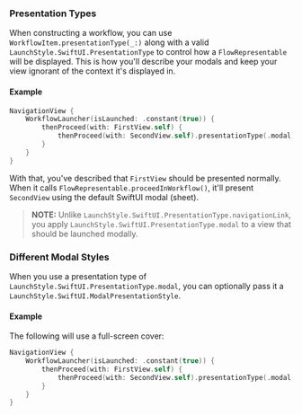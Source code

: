 ### Presentation Types
When constructing a workflow, you can use `WorkflowItem.presentationType(_:)` along with a valid `LaunchStyle.SwiftUI.PresentationType` to control how a `FlowRepresentable` will be displayed. This is how you'll describe your modals and keep your view ignorant of the context it's displayed in.

#### Example
```swift
NavigationView {
    WorkflowLauncher(isLaunched: .constant(true)) {
        thenProceed(with: FirstView.self) {
            thenProceed(with: SecondView.self).presentationType(.modal)
        }
    }
}
```

With that, you've described that `FirstView` should be presented normally. When it calls `FlowRepresentable.proceedInWorkflow()`, it'll present `SecondView` using the default SwiftUI modal (sheet).

> **NOTE:** Unlike `LaunchStyle.SwiftUI.PresentationType.navigationLink`, you apply `LaunchStyle.SwiftUI.PresentationType.modal` to a view that should be launched modally.

### Different Modal Styles
When you use a presentation type of `LaunchStyle.SwiftUI.PresentationType.modal`, you can optionally pass it a `LaunchStyle.SwiftUI.ModalPresentationStyle`.

#### Example
The following will use a full-screen cover:
```swift
NavigationView {
    WorkflowLauncher(isLaunched: .constant(true)) {
        thenProceed(with: FirstView.self) {
            thenProceed(with: SecondView.self).presentationType(.modal(.fullScreenCover))
        }
    }
}
```
